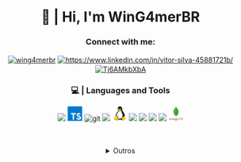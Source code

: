 <h1 align="center">👋 | Hi, I'm WinG4merBR</h1>
<div align="center">
   
   <h3 align="center">Connect with me:</h3>
<p align="center">
<a href="https://twitter.com/wing4merbr" target="blank"><img align="center" src="https://raw.githubusercontent.com/rahuldkjain/github-profile-readme-generator/master/src/images/icons/Social/twitter.svg" alt="wing4merbr" height="30" width="40" /></a>
<a href="https://linkedin.com/in/https://www.linkedin.com/in/vitor-silva-45881721b/" target="blank"><img align="center" src="https://raw.githubusercontent.com/rahuldkjain/github-profile-readme-generator/master/src/images/icons/Social/linked-in-alt.svg" alt="https://www.linkedin.com/in/vitor-silva-45881721b/" height="30" width="40" /></a>
<a href="https://discord.com/users/687867247116812378" target="blank"><img align="center" src="https://discord.com/assets/3437c10597c1526c3dbd98c737c2bcae.svg" alt="Tj6AMkbXbA" height="30" width="40" /></a>
</p>
   
### 💻 | Languages and Tools

<img src="https://cdn.jsdelivr.net/gh/devicons/devicon/icons/javascript/javascript-original.svg" width="30"/> <img src="https://raw.githubusercontent.com/devicons/devicon/master/icons/typescript/typescript-original.svg" alt="typescript" width="30"/>
<img src="https://www.vectorlogo.zone/logos/git-scm/git-scm-icon.svg" alt="git" width="30"/> 
   <img src="https://seeklogo.com/images/W/webstorm-logo-691E749F21-seeklogo.com.png" width="30"/>
<img src="https://raw.githubusercontent.com/devicons/devicon/master/icons/linux/linux-original.svg" alt="linux" width="30"/>
<img src="https://cdn.jsdelivr.net/gh/devicons/devicon/icons/html5/html5-original.svg" width="30"/> <img src="https://cdn.jsdelivr.net/gh/devicons/devicon/icons/css3/css3-original.svg" width="30"/> <img src="https://cdn.jsdelivr.net/gh/devicons/devicon/icons/nodejs/nodejs-original.svg" width="30"/> <img src="https://cdn.jsdelivr.net/gh/devicons/devicon/icons/express/express-original.svg" width="30"/>
<img src="https://raw.githubusercontent.com/devicons/devicon/master/icons/mongodb/mongodb-original-wordmark.svg" alt="mongodb" width="30"/>

<br>
<br>

<details align="center">
   <summary>Outros</summary>
   
   ![Contribution](https://activity-graph.herokuapp.com/graph?username=WinG4merBR&theme=react-dark&hide_border=true&area=true)
   
[![spotify-github-profile](https://spotify-github-profile.vercel.app/api/view?uid=3nd97bb2ce98xmx8obkyejm09&cover_image=true&theme=default&bar_color=53b14f&bar_color_cover=false)](https://github.com/kittinan/spotify-github-profile)


</details>
</div>

